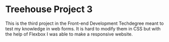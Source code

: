 # Treehouse Project 3
This is the third project in the Front-end Development Techdegree meant to test my knowledge in web forms. It is hard to modify them in CSS but with the help of Flexbox I was able to make a responsive website.
